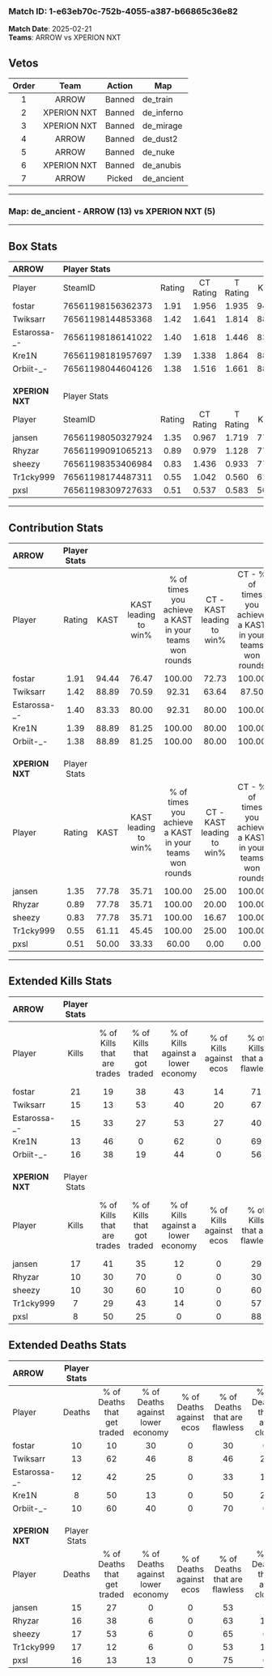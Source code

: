 ### Match ID: 1-e63eb70c-752b-4055-a387-b66865c36e82  
**Match Date**: 2025-02-21  
**Teams**: ARROW vs XPERION NXT  

## Vetos  

| Order | Team | Action | Map |
| :---: | :--: | :----: | --- |
| 1 | ARROW | Banned | de_train |
| 2 | XPERION NXT | Banned | de_inferno |
| 3 | XPERION NXT | Banned | de_mirage |
| 4 | ARROW | Banned | de_dust2 |
| 5 | ARROW | Banned | de_nuke |
| 6 | XPERION NXT | Banned | de_anubis |
| 7 | ARROW | Picked | de_ancient |

---  

### **Map**: de_ancient - ARROW (13) vs XPERION NXT (5)  
---  

## Box Stats  

| **ARROW**       | Player Stats      |        |           |          |       |       |       |         |        |      |     |
| :- | :- | :-: | :-: | :-: | :-: | :-: | :-: | :-: | :-: | :-: | :-: |
| Player          | SteamID           | Rating | CT Rating | T Rating | KAST  |  ADR  | Kills | Assists | Deaths | K/D  | HS% |
| fostar          | 76561198156362373 |  1.91  |   1.956   |  1.935   | 94.44 | 128.6 |  21   |    7    |   10   | 2.10 | 47  |
| Twiksarr        | 76561198144853368 |  1.42  |   1.641   |  1.814   | 88.89 | 106.0 |  15   |    6    |   13   | 1.15 | 80  |
| Estarossa-_-    | 76561198186141022 |  1.40  |   1.618   |  1.446   | 83.33 | 98.7  |  15   |    9    |   12   | 1.25 | 46  |
| Kre1N           | 76561198181957697 |  1.39  |   1.338   |  1.864   | 88.89 | 73.8  |  13   |   11    |   8    | 1.63 | 30  |
| Orbiit-_-       | 76561198044604126 |  1.38  |   1.516   |  1.661   | 88.89 | 59.7  |  16   |    1    |   10   | 1.60 | 50  |
|                 |                   |        |           |          |       |       |       |         |        |      |     |
|                 |                   |        |           |          |       |       |       |         |        |      |     |
|                 |                   |        |           |          |       |       |       |         |        |      |     |
| **XPERION NXT** | Player Stats      |        |           |          |       |       |       |         |        |      |     |
| Player          | SteamID           | Rating | CT Rating | T Rating | KAST  |  ADR  | Kills | Assists | Deaths | K/D  | HS% |
| jansen          | 76561198050327924 |  1.35  |   0.967   |  1.719   | 77.78 | 103.4 |  17   |    3    |   15   | 1.13 | 70  |
| Rhyzar          | 76561199091065213 |  0.89  |   0.979   |  1.128   | 77.78 | 66.4  |  10   |    8    |   16   | 0.63 | 100 |
| sheezy          | 76561198353406984 |  0.83  |   1.436   |  0.933   | 77.78 | 62.6  |  10   |    5    |   17   | 0.59 | 40  |
| Tr1cky999       | 76561198174487311 |  0.55  |   1.042   |  0.560   | 61.11 | 61.7  |   7   |    3    |   17   | 0.41 | 85  |
| pxsl            | 76561198309727633 |  0.51  |   0.537   |  0.583   | 50.00 | 48.3  |   8   |    3    |   16   | 0.50 | 50  |
---  

## Contribution Stats  

| **ARROW**       | Player Stats |       |                      |                                                        |                           |                                                             |                          |                                                            |
| :- | :-: | :-: | :-: | :-: | :-: | :-: | :-: | :-: |
| Player          |    Rating    | KAST  | KAST leading to win% | % of times you achieve a KAST in your teams won rounds | CT - KAST leading to win% | CT - % of times you achieve a KAST in your teams won rounds | T - KAST leading to win% | T - % of times you achieve a KAST in your teams won rounds |
| fostar          |     1.91     | 94.44 |        76.47         |                         100.00                         |           72.73           |                           100.00                            |          83.33           |                           100.00                           |
| Twiksarr        |     1.42     | 88.89 |        70.59         |                         92.31                          |           63.64           |                            87.50                            |          83.33           |                           100.00                           |
| Estarossa-_-    |     1.40     | 83.33 |        80.00         |                         92.31                          |           80.00           |                           100.00                            |          80.00           |                           80.00                            |
| Kre1N           |     1.39     | 88.89 |        81.25         |                         100.00                         |           80.00           |                           100.00                            |          83.33           |                           100.00                           |
| Orbiit-_-       |     1.38     | 88.89 |        81.25         |                         100.00                         |           80.00           |                           100.00                            |          83.33           |                           100.00                           |
|                 |              |       |                      |                                                        |                           |                                                             |                          |                                                            |
|                 |              |       |                      |                                                        |                           |                                                             |                          |                                                            |
|                 |              |       |                      |                                                        |                           |                                                             |                          |                                                            |
| **XPERION NXT** | Player Stats |       |                      |                                                        |                           |                                                             |                          |                                                            |
| Player          |    Rating    | KAST  | KAST leading to win% | % of times you achieve a KAST in your teams won rounds | CT - KAST leading to win% | CT - % of times you achieve a KAST in your teams won rounds | T - KAST leading to win% | T - % of times you achieve a KAST in your teams won rounds |
| jansen          |     1.35     | 77.78 |        35.71         |                         100.00                         |           25.00           |                           100.00                            |          40.00           |                           100.00                           |
| Rhyzar          |     0.89     | 77.78 |        35.71         |                         100.00                         |           20.00           |                           100.00                            |          44.44           |                           100.00                           |
| sheezy          |     0.83     | 77.78 |        35.71         |                         100.00                         |           16.67           |                           100.00                            |          50.00           |                           100.00                           |
| Tr1cky999       |     0.55     | 61.11 |        45.45         |                         100.00                         |           25.00           |                           100.00                            |          57.14           |                           100.00                           |
| pxsl            |     0.51     | 50.00 |        33.33         |                         60.00                          |           0.00            |                            0.00                             |          50.00           |                           75.00                            |
---  

## Extended Kills Stats  

| **ARROW**       | Player Stats |                            |                            |                                    |                         |                              |                                 |                                       |                    |           |
| :- | :-: | :-: | :-: | :-: | :-: | :-: | :-: | :-: | :-: | :-: |
| Player          |    Kills     | % of Kills that are trades | % of Kills that got traded | % of Kills against a lower economy | % of Kills against ecos | % of Kills that are flawless | % of Kills that are close duels | % of Kills that are assisted by flash | Pistol Round Kills | AWP Kills |
| fostar          |      21      |             19             |             38             |                 43                 |           14            |              71              |                5                |                  10                   |         3          |     1     |
| Twiksarr        |      15      |             13             |             53             |                 40                 |           20            |              67              |               13                |                  13                   |         1          |     0     |
| Estarossa-_-    |      15      |             33             |             27             |                 53                 |           27            |              40              |               13                |                   0                   |         2          |     0     |
| Kre1N           |      13      |             46             |             0              |                 62                 |            0            |              69              |                8                |                   0                   |         1          |     6     |
| Orbiit-_-       |      16      |             38             |             19             |                 44                 |            0            |              56              |                6                |                   6                   |         2          |     0     |
|                 |              |                            |                            |                                    |                         |                              |                                 |                                       |                    |           |
|                 |              |                            |                            |                                    |                         |                              |                                 |                                       |                    |           |
|                 |              |                            |                            |                                    |                         |                              |                                 |                                       |                    |           |
| **XPERION NXT** | Player Stats |                            |                            |                                    |                         |                              |                                 |                                       |                    |           |
| Player          |    Kills     | % of Kills that are trades | % of Kills that got traded | % of Kills against a lower economy | % of Kills against ecos | % of Kills that are flawless | % of Kills that are close duels | % of Kills that are assisted by flash | Pistol Round Kills | AWP Kills |
| jansen          |      17      |             41             |             35             |                 12                 |            0            |              29              |                6                |                   0                   |         1          |     0     |
| Rhyzar          |      10      |             30             |             70             |                 0                  |            0            |              30              |               20                |                  10                   |         2          |     0     |
| sheezy          |      10      |             30             |             60             |                 10                 |            0            |              60              |               10                |                  20                   |         1          |     0     |
| Tr1cky999       |      7       |             29             |             43             |                 14                 |            0            |              57              |               43                |                  14                   |         0          |     0     |
| pxsl            |      8       |             50             |             25             |                 0                  |            0            |              88              |                0                |                   0                   |         3          |     1     |
## Extended Deaths Stats  

| **ARROW**       | Player Stats |                             |                                   |                          |                               |                            |                           |               |
| :- | :-: | :-: | :-: | :-: | :-: | :-: | :-: | :-: |
| Player          |    Deaths    | % of Deaths that get traded | % of Deaths against lower economy | % of Deaths against ecos | % of Deaths that are flawless | % of Deaths that are close | % of Deaths while blinded | Deaths to AWP |
| fostar          |      10      |             10              |                30                 |            0             |              30               |             0              |             0             |       0       |
| Twiksarr        |      13      |             62              |                46                 |            8             |              46               |             23             |             8             |       0       |
| Estarossa-_-    |      12      |             42              |                25                 |            0             |              33               |             17             |             8             |       0       |
| Kre1N           |      8       |             50              |                13                 |            0             |              50               |             25             |            13             |       0       |
| Orbiit-_-       |      10      |             60              |                40                 |            0             |              70               |             0              |            10             |       1       |
|                 |              |                             |                                   |                          |                               |                            |                           |               |
|                 |              |                             |                                   |                          |                               |                            |                           |               |
|                 |              |                             |                                   |                          |                               |                            |                           |               |
| **XPERION NXT** | Player Stats |                             |                                   |                          |                               |                            |                           |               |
| Player          |    Deaths    | % of Deaths that get traded | % of Deaths against lower economy | % of Deaths against ecos | % of Deaths that are flawless | % of Deaths that are close | % of Deaths while blinded | Deaths to AWP |
| jansen          |      15      |             27              |                 0                 |            0             |              53               |             7              |             7             |       1       |
| Rhyzar          |      16      |             38              |                 6                 |            0             |              63               |             13             |             6             |       1       |
| sheezy          |      17      |             53              |                 6                 |            0             |              65               |             6              |             6             |       1       |
| Tr1cky999       |      17      |             12              |                 6                 |            0             |              53               |             12             |            12             |       2       |
| pxsl            |      16      |             13              |                13                 |            0             |              75               |             6              |             0             |       2       |
